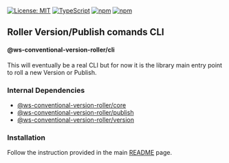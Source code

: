 [![License: MIT](https://img.shields.io/badge/License-MIT-yellow.svg)](https://opensource.org/licenses/MIT)
[![TypeScript](https://img.shields.io/badge/%3C%2F%3E-TypeScript-%230074c1.svg)](http://www.typescriptlang.org/)
[![npm](https://img.shields.io/npm/v/@ws-conventional-version-roller/cli.svg?color=forest)](https://www.npmjs.com/package/@ws-conventional-version-roller/cli)
[![npm](https://img.shields.io/npm/dy/@ws-conventional-version-roller/cli?color=forest)](https://www.npmjs.com/package/@ws-conventional-version-roller/cli)

## Roller Version/Publish comands CLI
#### @ws-conventional-version-roller/cli

This will eventually be a real CLI but for now it is the library main entry point to roll a new Version or Publish.

### Internal Dependencies
- [@ws-conventional-version-roller/core](https://github.com/ghiscoding/ws-conventional-version-roller/tree/main/packages/core)
- [@ws-conventional-version-roller/publish](https://github.com/ghiscoding/ws-conventional-version-roller/tree/main/packages/publish)
- [@ws-conventional-version-roller/version](https://github.com/ghiscoding/ws-conventional-version-roller/tree/main/packages/version)

### Installation
Follow the instruction provided in the main [README](https://github.com/ghiscoding/ws-conventional-version-roller#installation) page.
